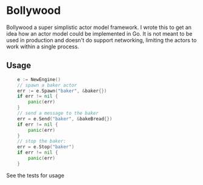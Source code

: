 # Bollywood

Bollywood a super simplistic actor model framework. I wrote this to get an idea how 
an actor model could be implemented in Go. It is not meant to be used in production and doesn't
do support networking, limiting the actors to work within a single process.


## Usage



```go
    e := NewEngine()
    // spawn a baker actor 
	err := e.Spawn("baker", &baker{})
	if err != nil {
		panic(err)
	}
	// send a message to the baker
	err = e.Send("baker", &bakeBread{})
	if err != nil {
        panic(err)
    }
    // stop the baker:
    err = e.Stop("baker")
    if err != nil {
        panic(err)
    }

```
See the tests for usage



